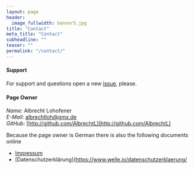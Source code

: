 ```yaml
---
layout: page
header:
  image_fullwidth: banner5.jpg
title: "Contact"
meta_title: "Contact"
subheadline: ""
teaser: ""
permalink: "/contact/"
---
```


#### Support
For support and questions open a new [issue](https://github.com/AlbrechtL/welle.io/issues), please.

#### Page Owner
*Name*: Albrecht Lohofener  
*E-Mail*: albrechtloh@gmx.de  
*GitHub*: [http://github.com/AlbrechtL](http://github.com/AlbrechtL)

Because the page owner is German there is also the following documents online
* [Impressum](https://www.welle.io/impressum/)
* [Datenschutzerklärung](https://www.welle.io/datenschutzerklaerung/
